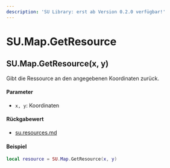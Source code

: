 ```yaml
---
description: 'SU Library: erst ab Version 0.2.0 verfügbar!'
---
```


# SU.Map.GetResource

## SU.Map.GetResource(x, y)

Gibt die Ressource an den angegebenen Koordinaten zurück.

#### Parameter

* `x, y`: Koordinaten

#### Rückgabewert

* [su.resources.md](../../su-api-enums/su.resources.md "mention")

#### Beispiel

```lua
local resource = SU.Map.GetResource(x, y)
```
